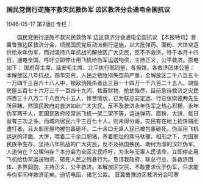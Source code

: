 ### 国民党倒行逆施不救灾民救伪军  边区救济分会通电全国抗议

1946-05-17
第2版()
专栏：

　　国民党倒行逆施不救灾民救伪军
    边区救济分会通电全国抗议
    【本报特讯】晋冀鲁豫边区救济分会，顷就国民党反动派倒行逆施，以大批弹药、面粉、大饼空运供给永年伪军，而对坚持八年抗战的解放区广大灾民，反不予救济，特于本月十四日，通电全国，呼吁立即停止用飞机给伪军运送物资，主持正义，公平救济。原电如下：
    国府蒋主席、延安毛主席、北平执行部钧鉴，各报馆、各救济团体公鉴：
    本解放区八年抗战，四年灾荒，人民之牺牲损失空前严重，全解放区二千八百五十一万四千三百六十八人中，被敌伪残杀者达三百一十四万一千六百二十五人。烧毁房屋五百七十六万三千一百四十九间，牲畜财物，抢劫殆尽，目前急待救济之灾民四百三十八万二千八百六十五人，惨苦情状，已为联总安定远、行总张崇德两先生所目睹，然国民政府对救济如此广大灾民，反不及救济永年伪军之热心积极，永年伪军两千人，而国民政府经常派飞机一架二架不等，运送弹药、面粉、大饼，每日竟有三次之多。而城内居民六千三百七十人，则未得分毫，灾民有在地上拾饼屑而遭打者，且大部房屋均被包裹砸坏，二十余口无辜人民已被包裹砸死。伪军用飞机运送的洋面、大饼，喂着二千余口肥猪，养着肥壮的乘马驮骡，相形之下，为国家民族争生存、坚持八年抗战的广大灾民，反不及祸国殃民、助纣为虐的汉奸伪军。人道何在？公理何存？本分会为全区灾民呼吁，为永年无辜人民请命，立即停止用飞机给伪军运送物资、砸死人民之残暴行为。恳请我政府、联总行总、各救济团体、各界同胞，主持正义，公平救济。本解放区灾民，不敢要求优于伪军，只求能与伪军同样救济足矣。迫切电函，诸乞公裁。
                                    晋冀鲁豫边区救济分会叩寒
